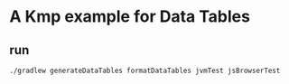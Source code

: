 # A Kmp example for Data Tables

## run

`./gradlew generateDataTables formatDataTables jvmTest jsBrowserTest`